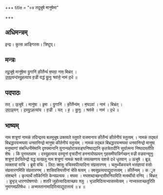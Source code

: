 +++
title = "०४ तदूचुषे मानुषेमा"

+++
## अधिमन्त्रम्
इन्द्रः। कुत्स आङ्गिरसः। त्रिष्टुप्।

## मन्त्रः
तदू॒चुषे॒ मानु॑षे॒मा यु॒गानि॑ की॒र्तेन्यं॑ म॒घवा॒ नाम॒ बिभ्र॑त् ।  
उ॒प॒प्र॒यन्द॑स्यु॒हत्या॑य व॒ज्री यद्ध॑ सू॒नुः श्रव॑से॒ नाम॑ द॒धे ॥

## पदपाठः
तत् । ऊ॒चुषे॑ । मानु॑षा । इ॒मा । यु॒गानि॑ । की॒र्तेन्य॑म् । म॒घऽवा॑ । नाम॑ । बिभ्र॑त् ।  
उ॒प॒ऽप्र॒यन् । द॒स्यु॒ऽहत्या॑य । व॒ज्री । यत् । ह॒ । सू॒नुः । श्रव॑से । नाम॑ । द॒धे ॥

## भाष्यम्
नाम शत्रूणां नामकं तदिन्द्रस्य बलमूचुष उक्तवते स्तुवते यजमानाय कीर्तेन्यं कीर्तनीयं स्तुत्यम् । नामकं तद्बलं बिभ्रद्धारयन्मघवा धनवानिन्द्रो मानुषा कीर्तनीयं स्तुत्यम् । नामकं तद्बलं बिभ्रद्धारयन्मघवा धनवानिन्द्रो मानुषा मनुष्याणां संबन्धिनीमेमानि दृश्यमानानि युगान्यहोरात्रसङ्घनिष्पाद्यानि कृतत्रेतादीनि सूर्यात्मना निष्पादयतीति शेषः । किं पुनस्तन्नाम । दस्युहत्याय दस्यूनां वृत्रादीनां हननायोपप्रयन् गृहसमीपान्निर्गच्छन् वज्री वज्रवान्सूनुः शत्रूणां प्रेरयितेन्द्रो यद्ध यत्खलु नाम शत्रूणां नामकं श्रवसे जयलक्षणाय यशसे दधे धृतवान् ॥ ऊचुषे । ब्रूञ् व्यक्तायां वाचि । ब्रुवो वचिः । लिटः क्वसुः वचिस्वपीत्यादिना संप्रसारणम् । चतुर्थ्येकवचने भसंज्ञायां वसोः संप्रसारणमिति संप्रसारणम् । शासिवसिघसीनां चेति षत्वम् । क्वसुप्रत्ययाद्युदात्तत्वम् । कीर्तेन्यम् । क ॄत संशब्दने । कृत्यार्थे तवैकेनिति केन्यप्रत्ययः । मघवा । मघशब्दाच्छन्दसीवनिपाविति मत्वर्थीयो वनिप् । बिभ्रत् । डुभृञ् धारणपोषणयोः । शतरि जुहोत्यादित्वाच्छपः श्लुः । भृञामिदित्यभ्यासस्येत्वम् । नाभ्यस्ताच्छतुरिति नुमागमप्रतिषेधः । अभ्मस्तानामादिरित्याद्युदात्तत्वं ॥ ४ ॥
